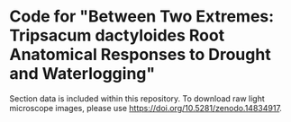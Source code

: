 # Code for "Between Two Extremes: Tripsacum dactyloides Root Anatomical Responses to Drought and Waterlogging"

Section data is included within this repository. To download raw light microscope images, please use https://doi.org/10.5281/zenodo.14834917.